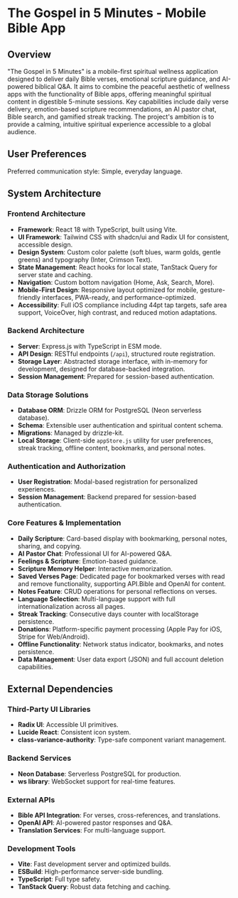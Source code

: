 # The Gospel in 5 Minutes - Mobile Bible App

## Overview

"The Gospel in 5 Minutes" is a mobile-first spiritual wellness application designed to deliver daily Bible verses, emotional scripture guidance, and AI-powered biblical Q&A. It aims to combine the peaceful aesthetic of wellness apps with the functionality of Bible apps, offering meaningful spiritual content in digestible 5-minute sessions. Key capabilities include daily verse delivery, emotion-based scripture recommendations, an AI pastor chat, Bible search, and gamified streak tracking. The project's ambition is to provide a calming, intuitive spiritual experience accessible to a global audience.

## User Preferences

Preferred communication style: Simple, everyday language.

## System Architecture

### Frontend Architecture
- **Framework**: React 18 with TypeScript, built using Vite.
- **UI Framework**: Tailwind CSS with shadcn/ui and Radix UI for consistent, accessible design.
- **Design System**: Custom color palette (soft blues, warm golds, gentle greens) and typography (Inter, Crimson Text).
- **State Management**: React hooks for local state, TanStack Query for server state and caching.
- **Navigation**: Custom bottom navigation (Home, Ask, Search, More).
- **Mobile-First Design**: Responsive layout optimized for mobile, gesture-friendly interfaces, PWA-ready, and performance-optimized.
- **Accessibility**: Full iOS compliance including 44pt tap targets, safe area support, VoiceOver, high contrast, and reduced motion adaptations.

### Backend Architecture
- **Server**: Express.js with TypeScript in ESM mode.
- **API Design**: RESTful endpoints (`/api`), structured route registration.
- **Storage Layer**: Abstracted storage interface, with in-memory for development, designed for database-backed integration.
- **Session Management**: Prepared for session-based authentication.

### Data Storage Solutions
- **Database ORM**: Drizzle ORM for PostgreSQL (Neon serverless database).
- **Schema**: Extensible user authentication and spiritual content schema.
- **Migrations**: Managed by drizzle-kit.
- **Local Storage**: Client-side `appStore.js` utility for user preferences, streak tracking, offline content, bookmarks, and personal notes.

### Authentication and Authorization
- **User Registration**: Modal-based registration for personalized experiences.
- **Session Management**: Backend prepared for session-based authentication.

### Core Features & Implementation
- **Daily Scripture**: Card-based display with bookmarking, personal notes, sharing, and copying.
- **AI Pastor Chat**: Professional UI for AI-powered Q&A.
- **Feelings & Scripture**: Emotion-based guidance.
- **Scripture Memory Helper**: Interactive memorization.
- **Saved Verses Page**: Dedicated page for bookmarked verses with read and remove functionality, supporting API.Bible and OpenAI for content.
- **Notes Feature**: CRUD operations for personal reflections on verses.
- **Language Selection**: Multi-language support with full internationalization across all pages.
- **Streak Tracking**: Consecutive days counter with localStorage persistence.
- **Donations**: Platform-specific payment processing (Apple Pay for iOS, Stripe for Web/Android).
- **Offline Functionality**: Network status indicator, bookmarks, and notes persistence.
- **Data Management**: User data export (JSON) and full account deletion capabilities.

## External Dependencies

### Third-Party UI Libraries
- **Radix UI**: Accessible UI primitives.
- **Lucide React**: Consistent icon system.
- **class-variance-authority**: Type-safe component variant management.

### Backend Services
- **Neon Database**: Serverless PostgreSQL for production.
- **ws library**: WebSocket support for real-time features.

### External APIs
- **Bible API Integration**: For verses, cross-references, and translations.
- **OpenAI API**: AI-powered pastor responses and Q&A.
- **Translation Services**: For multi-language support.

### Development Tools
- **Vite**: Fast development server and optimized builds.
- **ESBuild**: High-performance server-side bundling.
- **TypeScript**: Full type safety.
- **TanStack Query**: Robust data fetching and caching.